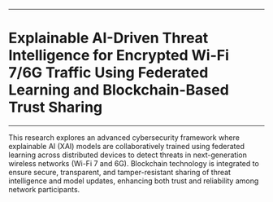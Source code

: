 ___
# Explainable AI-Driven Threat Intelligence for Encrypted Wi-Fi 7/6G Traffic Using Federated Learning and Blockchain-Based Trust Sharing
___

This research explores an advanced cybersecurity framework where explainable AI (XAI) models are collaboratively trained using federated learning across distributed devices to detect threats in next-generation wireless networks (Wi-Fi 7 and 6G). Blockchain technology is integrated to ensure secure, transparent, and tamper-resistant sharing of threat intelligence and model updates, enhancing both trust and reliability among network participants.

